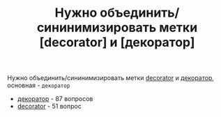 ﻿---
title: "Нужно объединить/сининимизировать метки [decorator] и [декоратор]"
se.owner.user_id: 1365
se.owner.display_name: "insolor"
se.owner.link: "https://ru.meta.stackoverflow.com/users/1365/insolor"
se.link: "https://ru.meta.stackoverflow.com/questions/12245/%d0%9d%d1%83%d0%b6%d0%bd%d0%be-%d0%be%d0%b1%d1%8a%d0%b5%d0%b4%d0%b8%d0%bd%d0%b8%d1%82%d1%8c-%d1%81%d0%b8%d0%bd%d0%b8%d0%bd%d0%b8%d0%bc%d0%b8%d0%b7%d0%b8%d1%80%d0%be%d0%b2%d0%b0%d1%82%d1%8c-%d0%bc%d0%b5%d1%82%d0%ba%d0%b8-decorator-%d0%b8-%d0%b4%d0%b5%d0%ba%d0%be%d1%80%d0%b0%d1%82%d0%be%d1%80"
se.question_id: 12245
se.post_type: question
---
<p>Нужно объединить/сининимизировать метки <a href="https://ru.stackoverflow.com/questions/tagged/decorator" class="post-tag" title="показать вопросы с меткой [decorator]" aria-label="показать вопросы с меткой [decorator]" rel="tag" aria-labelledby="decorator-container">decorator</a> и <a href="https://ru.stackoverflow.com/questions/tagged/%d0%b4%d0%b5%d0%ba%d0%be%d1%80%d0%b0%d1%82%d0%be%d1%80" class="post-tag" title="показать вопросы с меткой [декоратор]" aria-label="показать вопросы с меткой [декоратор]" rel="tag" aria-labelledby="декоратор-container">декоратор</a>, основная - <code>декоратор</code></p>
<ul>
<li><a href="https://ru.stackoverflow.com/questions/tagged/%d0%b4%d0%b5%d0%ba%d0%be%d1%80%d0%b0%d1%82%d0%be%d1%80" class="post-tag" title="показать вопросы с меткой [декоратор]" aria-label="показать вопросы с меткой [декоратор]" rel="tag" aria-labelledby="декоратор-container">декоратор</a> - 87 вопросов</li>
<li><a href="https://ru.stackoverflow.com/questions/tagged/decorator" class="post-tag" title="показать вопросы с меткой [decorator]" aria-label="показать вопросы с меткой [decorator]" rel="tag" aria-labelledby="decorator-container">decorator</a> - 51 вопрос</li>
</ul>
